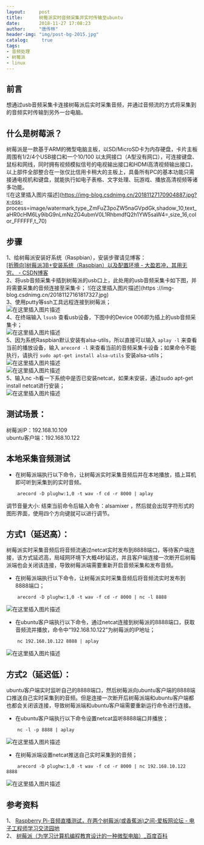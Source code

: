 ```yaml
---
layout:		post
title: 		树莓派实时音频采集并实时传输至ubuntu
date: 		2018-11-27 17:08:23
author:		"唐传林"
header-img: "img/post-bg-2015.jpg"
catalog:	 true
tags:
- 音频处理
- 树莓派
- linux
---
```

##  前言

想通过usb音频采集卡连接树莓派后实时采集音频，并通过音频流的方式将采集到的音频实时传输到另外一台电脑。

##  什么是树莓派？

树莓派是一款基于ARM的微型电脑主板，以SD/MicroSD卡为内存硬盘，卡片主板周围有1/2/4个USB接口和一个10/100
以太网接口（A型没有网口），可连接键盘、鼠标和网线，同时拥有视频模拟信号的电视输出接口和HDMI高清视频输出接口，以上部件全部整合在一张仅比信用卡稍大的主板上，具备所有PC的基本功能只需接通电视机和键盘，就能执行如电子表格、文字处理、玩游戏、播放高清视频等诸多功能。  
![在这里插入图片描述](https://img-blog.csdnimg.cn/20181127170904887.jpg?x-oss-
process=image/watermark,type_ZmFuZ3poZW5naGVpdGk,shadow_10,text_aHR0cHM6Ly9ibG9nLmNzZG4ubmV0L1RhbmdfQ2h1YW5saW4=,size_16,color_FFFFFF,t_70)

##  步骤

1、给树莓派安装好系统（Raspbian），安装步骤请见博客：  
[ [折腾向]树莓派3B+安装系统（Raspbian）以及配置环境 - 大盈若冲，其用无穷。 - CSDN博客
](https://blog.csdn.net/weixin_39449466/article/details/80686835)  
2、将usb音频采集卡插到树莓派的usb口上，此处用的usb音频采集卡如下图，并将需要采集的音频连接至采集卡； ![在这里插入图片描述](https
://img-blog.csdnimg.cn/20181127161817327.jpg)  
3、使用putty等ssh工具远程连接到树莓派；  
![在这里插入图片描述](https://img-blog.csdnimg.cn/20181127161417867.png)  
4、在终端输入 ` lsusb ` 查看usb设备，下图中的Device 006即为插上的usb音频采集卡；  
![在这里插入图片描述](https://img-blog.csdnimg.cn/20181127162622541.png)  
5、因为系统Raspbian默认安装有alsa-utils，所以直接可以输入 ` aplay -l ` 来查看当前的播放设备，输入 ` arecord -l
` 来查看当前的音频采集卡设备；如果命令不能执行，请执行 ` sudo apt-get install alsa-utils ` 安装alsa-utils；  
![在这里插入图片描述](https://img-blog.csdnimg.cn/20181127162214586.png)  
![在这里插入图片描述](https://img-blog.csdnimg.cn/20181127162225758.png)  
5、输入nc -h看一下系统中是否已安装netcat，如果未安装，通过sudo apt-get install netcat进行安装；  
![在这里插入图片描述](https://img-blog.csdnimg.cn/20181127163628682.png)

##  测试场景：

树莓派IP：192.168.10.109  
ubuntu客户端：192.168.10.122

##  本地采集音频测试

  * 在树莓派端执行以下命令，让树莓派实时采集音频后并在本地播放，插上耳机即可听到采集到的实时音频。 

    
```    
    arecord -D plughw:1,0 -t wav -f cd -r 8000 | aplay
```    

调节音量大小: 结束当前命令后输入命令：alsamixer ，然后就会出现字符形式的图形界面，使用四个方向键就可以进行调节。

##  方式1（延迟高）：

树莓派实时采集音频后将音频流通过netcat实时发布到8888端口，等待客户端连接，该方式延迟高，局域网环境下大概4秒延迟，并且客户端连接一次断开后树莓派端也会关闭该连接，导致树莓派端需要重新开启音频采集和发布音频。

  * 在树莓派端执行以下命令，让树莓派实时采集音频后将音频流实时发布到8888端口； 

    
```    
    arecord -D plughw:1,0 -t wav -f cd -r 8000 | nc -l 8888
```    

![在这里插入图片描述](https://img-blog.csdnimg.cn/20181127164706231.png)

  * 在ubuntu客户端执行以下命令，通过netcat连接到树莓派的8888端口，获取音频流并播放，命令中“192.168.10.122”为树莓派的IP地址； 

    
```   
    nc 192.168.10.122 8888 | aplay
```    

![在这里插入图片描述](https://img-blog.csdnimg.cn/20181127165057381.png)

##  方式2（延迟低）：

ubuntu客户端实时监听自己的8888端口，然后树莓派向ubuntu客户端的8888端口推送自己实时采集到的音频。但是连接一次断开后树莓派端和ubuntu客户端都也都会关闭该连接，导致树莓派端和ubuntu客户端需要重新运行命令进行连接。

  * 在ubuntu客户端执行以下命令设置netcat监听8888端口并播放； 

    
```    
    nc -l -p 8888 | aplay
```    

![在这里插入图片描述](https://img-blog.csdnimg.cn/20181127170126555.png)

  * 在树莓派端设置netcat推送自己实时采集到的音频； 

    
```    
    arecord -D plughw:1,0 -t wav -f cd -r 8000 | nc 192.168.10.122 8888
```    

![在这里插入图片描述](https://img-blog.csdnimg.cn/20181127170318990.png)

##  参考资料

1、 [ Raspberry Pi-音频直播测试，在两个树莓派(或香蕉派)之间-爱板网论坛 - 电子工程师学习交流园地
](http://www.eeboard.com/bbs/thread-98047-1-1.html)  
2、 [ 树莓派（为学习计算机编程教育设计的一种微型电脑）_百度百科
](https://baike.baidu.com/item/%E6%A0%91%E8%8E%93%E6%B4%BE/80427?fr=aladdin)

